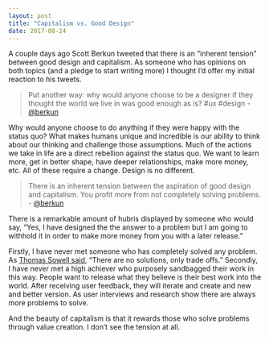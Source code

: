 ```yaml
---
layout: post
title: "Capitalism vs. Good Design"
date: 2017-08-24
---
```


A couple days ago Scott Berkun tweeted that there is an  “inherent tension” between good design and capitalism.  As someone who has opinions on both topics (and a pledge to start writing more) I thought I’d offer my initial reaction to his tweets.
 
>Put another way: why would anyone choose to be a designer if they thought the world we live in was good enough as is? #ux #design -[@berkun](https://twitter.com/berkun/status/900131650830389249)

Why would anyone choose to do anything if they were happy with the status quo? What makes humans unique and incredible is our ability to think about our thinking and challenge those assumptions. Much of the actions we take in life are a direct rebellion against the status quo. We want to learn more, get in better shape, have deeper relationships, make more money, etc. All of these require a change.  Design is no different.

>There is an inherent tension between the aspiration of good design and capitalism. You profit more from not completely solving problems. - [@berkun](https://twitter.com/berkun/status/900145301079465984)

There is a remarkable amount of hubris displayed by someone who would say, “Yes, I have designed the the answer to a problem but I am going to withhold it in order to make more money from you with a later release.” 

Firstly, I have never met someone who has completely solved any problem. As [Thomas Sowell said](https://youtu.be/3_EtIWmja-4?t=25), “There are no solutions, only trade offs.” Secondly, I have never met a high achiever who purposely sandbagged their work in this way. People want to release what they believe is their best work into the world. After receiving user feedback, they will iterate and create and new and better version. As user interviews and research show there are always more problems to solve. 

And the beauty of capitalism is that it rewards those who solve problems through value creation. I don’t see the tension at all. 
 
